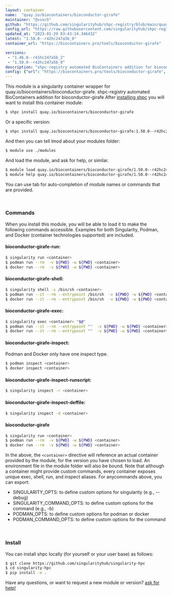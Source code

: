 ```yaml
---
layout: container
name:  "quay.io/biocontainers/bioconductor-girafe"
maintainer: "@vsoch"
github: "https://github.com/singularityhub/shpc-registry/blob/main/quay.io/biocontainers/bioconductor-girafe/container.yaml"
config_url: "https://raw.githubusercontent.com/singularityhub/shpc-registry/main/quay.io/biocontainers/bioconductor-girafe/container.yaml"
updated_at: "2023-01-29 03:43:24.346432"
latest: "1.50.0--r42hc247a5b_0"
container_url: "https://biocontainers.pro/tools/bioconductor-girafe"

versions:
 - "1.46.0--r41hc247a5b_2"
 - "1.50.0--r42hc247a5b_0"
description: "shpc-registry automated BioContainers addition for bioconductor-girafe"
config: {"url": "https://biocontainers.pro/tools/bioconductor-girafe", "maintainer": "@vsoch", "description": "shpc-registry automated BioContainers addition for bioconductor-girafe", "latest": {"1.50.0--r42hc247a5b_0": "sha256:10b76bcae5076eff03b5ac33800707984aa783cc90517750ec6847dea2009e97"}, "tags": {"1.46.0--r41hc247a5b_2": "sha256:620d6ac3d3f16184656f23d27dc39470eab1cacac20b3fc3e8b45cb7cccf4044", "1.50.0--r42hc247a5b_0": "sha256:10b76bcae5076eff03b5ac33800707984aa783cc90517750ec6847dea2009e97"}, "docker": "quay.io/biocontainers/bioconductor-girafe"}
---
```


This module is a singularity container wrapper for quay.io/biocontainers/bioconductor-girafe.
shpc-registry automated BioContainers addition for bioconductor-girafe
After [installing shpc](#install) you will want to install this container module:


```bash
$ shpc install quay.io/biocontainers/bioconductor-girafe
```

Or a specific version:

```bash
$ shpc install quay.io/biocontainers/bioconductor-girafe:1.50.0--r42hc247a5b_0
```

And then you can tell lmod about your modules folder:

```bash
$ module use ./modules
```

And load the module, and ask for help, or similar.

```bash
$ module load quay.io/biocontainers/bioconductor-girafe/1.50.0--r42hc247a5b_0
$ module help quay.io/biocontainers/bioconductor-girafe/1.50.0--r42hc247a5b_0
```

You can use tab for auto-completion of module names or commands that are provided.

<br>

### Commands

When you install this module, you will be able to load it to make the following commands accessible.
Examples for both Singularity, Podman, and Docker (container technologies supported) are included.

#### bioconductor-girafe-run:

```bash
$ singularity run <container>
$ podman run --rm  -v ${PWD} -w ${PWD} <container>
$ docker run --rm  -v ${PWD} -w ${PWD} <container>
```

#### bioconductor-girafe-shell:

```bash
$ singularity shell -s /bin/sh <container>
$ podman run --it --rm --entrypoint /bin/sh  -v ${PWD} -w ${PWD} <container>
$ docker run --it --rm --entrypoint /bin/sh  -v ${PWD} -w ${PWD} <container>
```

#### bioconductor-girafe-exec:

```bash
$ singularity exec <container> "$@"
$ podman run --it --rm --entrypoint ""  -v ${PWD} -w ${PWD} <container> "$@"
$ docker run --it --rm --entrypoint ""  -v ${PWD} -w ${PWD} <container> "$@"
```

#### bioconductor-girafe-inspect:

Podman and Docker only have one inspect type.

```bash
$ podman inspect <container>
$ docker inspect <container>
```

#### bioconductor-girafe-inspect-runscript:

```bash
$ singularity inspect -r <container>
```

#### bioconductor-girafe-inspect-deffile:

```bash
$ singularity inspect -d <container>
```



#### bioconductor-girafe

```bash
$ singularity run <container>
$ podman run --rm  -v ${PWD} -w ${PWD} <container>
$ docker run --rm  -v ${PWD} -w ${PWD} <container>
```


In the above, the `<container>` directive will reference an actual container provided
by the module, for the version you have chosen to load. An environment file in the
module folder will also be bound. Note that although a container
might provide custom commands, every container exposes unique exec, shell, run, and
inspect aliases. For anycommands above, you can export:

 - SINGULARITY_OPTS: to define custom options for singularity (e.g., --debug)
 - SINGULARITY_COMMAND_OPTS: to define custom options for the command (e.g., -b)
 - PODMAN_OPTS: to define custom options for podman or docker
 - PODMAN_COMMAND_OPTS: to define custom options for the command

<br>

### Install

You can install shpc locally (for yourself or your user base) as follows:

```bash
$ git clone https://github.com/singularityhub/singularity-hpc
$ cd singularity-hpc
$ pip install -e .
```

Have any questions, or want to request a new module or version? [ask for help!](https://github.com/singularityhub/singularity-hpc/issues)